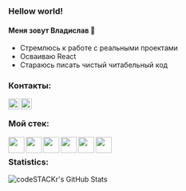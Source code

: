 ### Hellow world!

#### Меня зовут Владислав 👋 
- Стремлюсь к работе с реальными проектами
- Осваиваю React
- Стараюсь писать чистый читабельный код

### Контакты:
[<img align="left" alt="Vladmaker | VK" width="22px" src="https://simpleicons.org/icons/vk.svg" />](https://vk.com/vladmaker)
[<img align="left" alt="Vladmaker | VK" width="22px" src="https://simpleicons.org/icons/facebook.svg" />](https://www.facebook.com/profile.php?id=100000976609772)

<br />

### Мой стек:
<img align="left" height="32" width="32" src="https://simpleicons.org/icons/visualstudiocode.svg" />
<img align="left" height="32" width="32" src="https://simpleicons.org/icons/javascript.svg" />
<img align="left" height="32" width="32" src="https://simpleicons.org/icons/javascript.svg" />
<img align="left" height="32" width="32" src="https://simpleicons.org/icons/javascript.svg" />
<img align="left" height="32" width="32" src="https://simpleicons.org/icons/javascript.svg" />
<img align="left" height="32" width="32" src="https://simpleicons.org/icons/javascript.svg" />
<br />

### Statistics:
<img align="left" alt="codeSTACKr's GitHub Stats" src="https://github-readme-stats.vercel.app/api?username=Vlad-maker&theme=vue&show_icons=true" />




